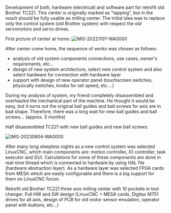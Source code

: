 Development of both, hardware (electrical) and software part for retrofit old Brother TC221. This center is originally marked as "tapping", but in the result should be fully usable as milling center. 
The initial idea was to replace only the control system (old Brother system) with respect the old servomotors and servo drives. 

First picture of center at home:
![IMG-20221107-WA0000](https://github.com/user-attachments/assets/da44bedb-ecaa-45ca-a4a1-afe26e9db1b9)

After center come home, the sequence of works was chosen as follows:
  - analysis of old system components connections, use cases, owner's requirements, etc...
  - design of new system architecture, select new control system and also select hardware for connection with hardware layer
  - support with design of new operator panel (touchscreen switches, physically switches, knobs for set speed, etc....)

During my analysis of system, my friend completely disassembled and overhauled the mechanical part of the machine. He thought it would be easy, but it turns out the original ball guides and ball screws for axis are in bad shape. 
Therefore, there was a long wait for new ball guides and ball screws... (approx. 3 months)

Half disassembled TC221 with new ball guides and new ball screws:

![IMG-20230904-WA0000](https://github.com/user-attachments/assets/9a8be5c7-bccd-4e92-b42c-012506c3f2d0)

After many long sleepless nights as a new control system was selected LinuxCNC, which main components are: motion controller, IO controller, task executor and GUI.
Calculations for some of these components are done in real-time thread which is connected to hardware by using HAL file (hardware abstraction layer).
As a hardware layer was selected FPGA cards from MESA which are easily configurable and there is a big support for them on LinuxCNC forum. 

Retrofit old Brother TC221 three axis milling center with 10 pockets in tool changer. Full HW and SW design (LinuxCNC + MESA cards, Digitax M751 drives for all axis, design of PCB for old motor sensor emulation, operator panel with buttons, etc...)
